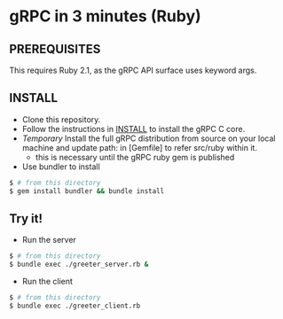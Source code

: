 gRPC in 3 minutes (Ruby)
========================

PREREQUISITES
-------------

This requires Ruby 2.1, as the gRPC API surface uses keyword args.

INSTALL
-------

- Clone this repository.
- Follow the instructions in [INSTALL](https://github.com/grpc/grpc/blob/master/INSTALL) to install the gRPC C core.
- *Temporary* Install the full gRPC distribution from source on your local machine and update path: in [Gemfile] to refer src/ruby within it.
  - this is necessary until the gRPC ruby gem is published
- Use bundler to install
```sh
$ # from this directory
$ gem install bundler && bundle install
```

Try it! 
-------

- Run the server
```sh
$ # from this directory
$ bundle exec ./greeter_server.rb &
```

- Run the client
```sh
$ # from this directory
$ bundle exec ./greeter_client.rb
```
